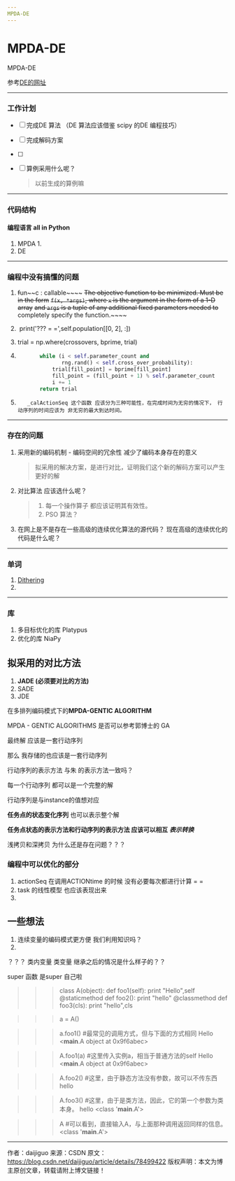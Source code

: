 ```yaml
---
MPDA-DE	
---
```


# MPDA-DE
MPDA-DE

参考[DE的网址](https://docs.scipy.org/doc/scipy/reference/generated/scipy.optimize.differential_evolution.html)







---

### 工作计划

- [ ] 完成DE 算法 （DE 算法应该借鉴 scipy 的DE 编程技巧）

- [ ] 完成解码方案

- [ ] 

- [ ] 算例采用什么呢？ 

  > 以前生成的算例嘛

---

### 代码结构

#### 编程语言 all in Python

1. MPDA
   1. 
2. DE 





---

### 编程中没有搞懂的问题

1. ~~f~~un~~c : callable~~~~
          ~~The objective function to be minimized.  Must be in the form~~
          ~~``f(x, *args)``, where ``x`` is the argument in the form of a 1-D array~~
          ~~and ``args`` is a  tuple of any additional fixed parameters needed to~~
          completely specify the function.~~~~

2. ​        print('??? = =',self.population[[0, 2], :])

3. trial = np.where(crossovers, bprime, trial)

4. ```python
          while (i < self.parameter_count and
                 rng.rand() < self.cross_over_probability):
              trial[fill_point] = bprime[fill_point]
              fill_point = (fill_point + 1) % self.parameter_count
              i += 1
          return trial
      ```

5. ```
      _calActionSeq 这个函数 应该分为三种可能性，在完成时间为无穷的情况下， 行动序列的时间应该为 非无穷的最大到达时间。
      ```
---



### 存在的问题

1. 采用新的编码机制 -  编码空间的冗余性 减少了编码本身存在的意义

   > 拟采用的解决方案，是进行对比，证明我们这个新的解码方案可以产生更好的解

2. 对比算法 应该选什么呢？

   > 1. 每一个操作算子 都应该证明其有效性。
   > 2. PSO 算法？

3. 在网上是不是存在一些高级的连续优化算法的源代码？ 现在高级的连续优化的代码是什么呢？

    

---



### 单词

1. [Dithering](v.犹豫不决;踌躇)
2. 







---



### 库

1.  多目标优化的库 Platypus 
2.  优化的库 NiaPy

## 拟采用的对比方法

1. **JADE (必须要对比的方法)**
2. SADE
3. JDE

在多排列编码模式下的**MPDA-GENTIC ALGORITHM**

MPDA - GENTIC ALGORITHMS 是否可以参考郭博士的 GA 





最终解 应该是一套行动序列

那么 我存储的也应该是一套行动序列

行动序列的表示方法 与朱 的表示方法一致吗？

每一个行动序列 都可以是一个完整的解

行动序列是与instance的值想对应



**任务点的状态变化序列** 也可以表示整个解

**任务点状态的表示方法和行动序列的表示方法 应该可以相互 *表示转换***



浅拷贝和深拷贝 为什么还是存在问题？？？


### 编程中可以优化的部分

1. actionSeq 在调用ACTIONtime 的时候 没有必要每次都进行计算 = =
2. task 的线性模型 也应该表现出来
3. 



## 一些想法

1. 连续变量的编码模式更方便 我们利用知识吗？
2. 


？？？
类内变量 类变量
继承之后的情况是什么样子的？？

super 函数 是super 自己啦







>>> class A(object):
>>>         def foo1(self):
>>>             print "Hello",self
>>>         @staticmethod
>>>         def foo2():
>>>             print "hello"
>>>         @classmethod
>>>         def foo3(cls):
>>>             print "hello",cls


>>> a = A()

>>> a.foo1()          #最常见的调用方式，但与下面的方式相同
>>> Hello <__main__.A object at 0x9f6abec>

>>> A.foo1(a)         #这里传入实例a，相当于普通方法的self
>>> Hello <__main__.A object at 0x9f6abec>

>>> A.foo2()          #这里，由于静态方法没有参数，故可以不传东西
>>> hello

>>> A.foo3()          #这里，由于是类方法，因此，它的第一个参数为类本身。
>>> hello <class '__main__.A'>

>>> A                 #可以看到，直接输入A，与上面那种调用返回同样的信息。
>>> <class '__main__.A'>
---------------------
作者：daijiguo 
来源：CSDN 
原文：https://blog.csdn.net/daijiguo/article/details/78499422 
版权声明：本文为博主原创文章，转载请附上博文链接！

